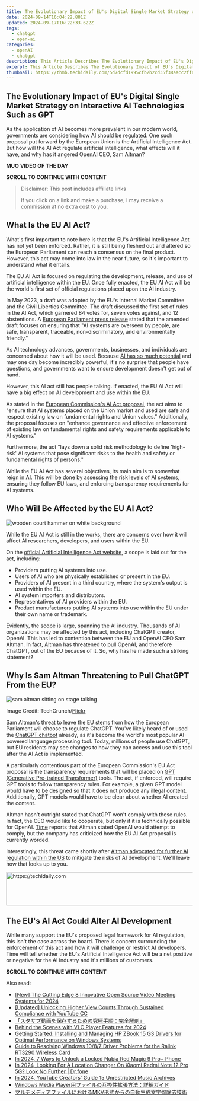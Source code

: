 ```yaml
---
title: The Evolutionary Impact of EU's Digital Single Market Strategy on Interactive AI Technologies Such as GPT
date: 2024-09-14T16:04:22.881Z
updated: 2024-09-17T16:22:33.622Z
tags:
  - chatgpt
  - open-ai
categories:
  - openAI
  - chatgpt
description: This Article Describes The Evolutionary Impact of EU's Digital Single Market Strategy on Interactive AI Technologies Such as GPT
excerpt: This Article Describes The Evolutionary Impact of EU's Digital Single Market Strategy on Interactive AI Technologies Such as GPT
thumbnail: https://thmb.techidaily.com/5d7dcfd1995cfb2b2cd35f38aacc2ff6a59f7f19a16a6dde32033f2c286a09f2.jpg
---
```


## The Evolutionary Impact of EU's Digital Single Market Strategy on Interactive AI Technologies Such as GPT

 As the application of AI becomes more prevalent in our modern world, governments are considering how AI should be regulated. One such proposal put forward by the European Union is the Artificial Intelligence Act. But how will the AI Act regulate artificial intelligence, what effects will it have, and why has it angered OpenAI CEO, Sam Altman?

**MUO VIDEO OF THE DAY**

**SCROLL TO CONTINUE WITH CONTENT**

>  Disclaimer: This post includes affiliate links
>
>  If you click on a link and make a purchase, I may receive a commission at no extra cost to you.
>

## What Is the EU AI Act?

 What's first important to note here is that the EU's Artificial Intelligence Act has not yet been enforced. Rather, it is still being fleshed out and altered so the European Parliament can reach a consensus on the final product. However, this act may come into law in the near future, so it's important to understand what it entails.

 The EU AI Act is focused on regulating the development, release, and use of artificial intelligence within the EU. Once fully enacted, the EU AI Act will be the world's first set of official regulations placed upon the AI industry.

 In May 2023, a draft was adopted by the EU's Internal Market Committee and the Civil Liberties Committee. The draft discussed the first set of rules in the AI Act, which garnered 84 votes for, seven votes against, and 12 abstentions. A [European Parliament press release](https://www.europarl.europa.eu/news/en/press-room/20230505IPR84904/ai-act-a-step-closer-to-the-first-rules-on-artificial-intelligence) stated that the amended draft focuses on ensuring that "AI systems are overseen by people, are safe, transparent, traceable, non-discriminatory, and environmentally friendly."

 As AI technology advances, governments, businesses, and individuals are concerned about how it will be used. Because [AI has so much potential](https://www.makeuseof.com/predictions-generative-ai-change-lives/) and may one day become incredibly powerful, it's no surprise that people have questions, and governments want to ensure development doesn't get out of hand.

 However, this AI act still has people talking. If enacted, the EU AI Act will have a big effect on AI development and use within the EU.

 As stated in the [European Commission's AI Act proposal](https://eur-lex.europa.eu/resource.html?uri=cellar:e0649735-a372-11eb-9585-01aa75ed71a1.0001.02/DOC%5F1&format=PDF), the act aims to "ensure that AI systems placed on the Union market and used are safe and respect existing law on fundamental rights and Union values." Additionally, the proposal focuses on "enhance governance and effective enforcement of existing law on fundamental rights and safety requirements applicable to AI systems."

 Furthermore, the act "lays down a solid risk methodology to define 'high-risk' AI systems that pose significant risks to the health and safety or fundamental rights of persons."

 While the EU AI Act has several objectives, its main aim is to somewhat reign in AI. This will be done by assessing the risk levels of AI systems, ensuring they follow EU laws, and enforcing transparency requirements for AI systems.

## Who Will Be Affected by the EU AI Act?

![wooden court hammer on white background](https://static1.makeuseofimages.com/wordpress/wp-content/uploads/2023/05/court-hammer-1.jpg)

 While the EU AI Act is still in the works, there are concerns over how it will affect AI researchers, developers, and users within the EU.

 On the [official Artificial Intelligence Act website](https://www.artificial-intelligence-act.com/), a scope is laid out for the act, including:

* Providers putting AI systems into use.
* Users of AI who are physically established or present in the EU.
* Providers of AI present in a third country, where the system's output is used within the EU.
* AI system importers and distributors.
* Representatives of AI providers within the EU.
* Product manufacturers putting AI systems into use within the EU under their own name or trademark.

 Evidently, the scope is large, spanning the AI industry. Thousands of AI organizations may be affected by this act, including ChatGPT creator, OpenAI. This has led to contention between the EU and OpenAI CEO Sam Altman. In fact, Altman has threatened to pull OpenAI, and therefore ChatGPT, out of the EU because of it. So, why has he made such a striking statement?

## Why Is Sam Altman Threatening to Pull ChatGPT From the EU?

![sam altman sitting on stage talking](https://static1.makeuseofimages.com/wordpress/wp-content/uploads/2023/05/sam-altman-1.jpg)

Image Credit: TechCrunch/[Flickr](https://www.flickr.com/photos/techcrunch/48838377432/in/)

 Sam Altman's threat to leave the EU stems from how the European Parliament will choose to regulate ChatGPT. You've likely heard of or used the [ChatGPT chatbot](https://www.makeuseof.com/what-is-chat-gpt-generative-ai-explained/) already, as it's become the world's most popular AI-powered language processing tool. Today, millions of people use ChatGPT, but EU residents may see changes to how they can access and use this tool after the AI Act is implemented.

 A particularly contentious part of the European Commission's EU Act proposal is the transparency requirements that will be placed on [GPT (Generative Pre-trained Transformer)](https://www.makeuseof.com/gpt-vs-bert/) tools. The act, if enforced, will require GPT tools to follow transparency rules. For example, a given GPT model would have to be designed so that it does not produce any illegal content. Additionally, GPT models would have to be clear about whether AI created the content.

 Altman hasn't outright stated that ChatGPT won't comply with these rules. In fact, the CEO would like to cooperate, but only if it is technically possible for OpenAI. [Time](https://time.com/6282325/sam-altman-openai-eu/) reports that Altman stated OpenAI would attempt to comply, but the company has criticized how the EU AI Act proposal is currently worded.

 Interestingly, this threat came shortly after [Altman advocated for further AI regulation within the US](https://www.makeuseof.com/why-openai-ceo-calling-for-more-ai-regulation/) to mitigate the risks of AI development. We'll leave how that looks up to you.

<!-- affiliate ads begin -->
<a href="https://unicoeye.pxf.io/c/5597632/2134224/18498" target="_top" id="2134224">
  <img src="//a.impactradius-go.com/display-ad/18498-2134224" border="0" alt="https://techidaily.com" width="728" height="90"/>
</a>
<img height="0" width="0" src="https://unicoeye.pxf.io/i/5597632/2134224/18498" style="position:absolute;visibility:hidden;" border="0" />
<!-- affiliate ads end -->

## The EU's AI Act Could Alter AI Development

 While many support the EU's proposed legal framework for AI regulation, this isn't the case across the board. There is concern surrounding the enforcement of this act and how it will challenge or restrict AI developers. Time will tell whether the EU's Artificial Intelligence Act will be a net positive or negative for the AI industry and it's millions of customers.

**SCROLL TO CONTINUE WITH CONTENT**

<ins class="adsbygoogle"
     style="display:block"
     data-ad-format="autorelaxed"
     data-ad-client="ca-pub-7571918770474297"
     data-ad-slot="1223367746"></ins>

<ins class="adsbygoogle"
     style="display:block"
     data-ad-client="ca-pub-7571918770474297"
     data-ad-slot="8358498916"
     data-ad-format="auto"
     data-full-width-responsive="true"></ins>

<span class="atpl-alsoreadstyle">Also read:</span>
<div><ul>
<li><a href="https://on-screen-recording.techidaily.com/new-the-cutting-edge-8-innovative-open-source-video-meeting-systems-for-2024/"><u>[New] The Cutting Edge 8 Innovative Open Source Video Meeting Systems for 2024</u></a></li>
<li><a href="https://facebook-video-share.techidaily.com/updated-unlocking-higher-view-counts-through-sustained-compliance-with-youtube-cc/"><u>[Updated] Unlocking Higher View Counts Through Sustained Compliance with YouTube CC</u></a></li>
<li><a href="https://tech-savvy.techidaily.com/44cm44k544k44k144ox5yuv55s744ks5lplusd5a2y44gz44kl44gf44kb44gu56m25qw15oml6acg77ya5a6m5ywo6kej5ymw44cn/"><u>「スタサプ動画を保存するための究極手順：完全解剖」</u></a></li>
<li><a href="https://article-knowledge.techidaily.com/behind-the-scenes-with-vlc-player-features-for-2024/"><u>Behind the Scenes with VLC Player Features for 2024</u></a></li>
<li><a href="https://win-dash.techidaily.com/getting-started-installing-and-managing-hp-zbook-15-g3-drivers-for-optimal-performance-on-windows-systems/"><u>Getting Started: Installing and Managing HP ZBook 15 G3 Drivers for Optimal Performance on Windows Systems</u></a></li>
<li><a href="https://hardware-help.techidaily.com/guide-to-resolving-windows-1087-driver-problems-for-the-ralink-rt3290-wireless-card/"><u>Guide to Resolving Windows 10/8/7 Driver Problems for the Ralink RT3290 Wireless Card</u></a></li>
<li><a href="https://easy-unlock-android.techidaily.com/in-2024-7-ways-to-unlock-a-locked-nubia-red-magic-9-proplus-phone-by-drfone-android/"><u>In 2024, 7 Ways to Unlock a Locked Nubia Red Magic 9 Pro+ Phone</u></a></li>
<li><a href="https://phone-solutions.techidaily.com/in-2024-looking-for-a-location-changer-on-xiaomi-redmi-note-12-pro-5g-look-no-further-drfone-by-drfone-virtual-android/"><u>In 2024, Looking For A Location Changer On Xiaomi Redmi Note 12 Pro 5G? Look No Further | Dr.fone</u></a></li>
<li><a href="https://facebook-record-videos.techidaily.com/in-2024-youtube-creators-guide-15-unrestricted-music-archives/"><u>In 2024, YouTube Creators' Guide 15 Unrestricted Music Archives</u></a></li>
<li><a href="https://tech-savvy.techidaily.com/1726028294038-windows-media-player/"><u>Windows Media Player用ファイルの互換性拡張方法：詳細ガイド</u></a></li>
<li><a href="https://tech-savvy.techidaily.com/1726030225715-mkv/"><u>マルチメディアファイルにおけるMKV形式からの自動生成文字盤除去技術</u></a></li>
</ul></div>

